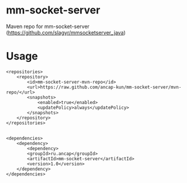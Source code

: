 # mm-socket-server

Maven repo for mm-socket-server (https://github.com/slagyr/mmsocketserver_java)

# Usage

```
<repositories>
    <repository>
        <id>mm-socket-server-mvn-repo</id>
        <url>https://raw.github.com/ancap-kun/mm-socket-server/mvn-repo/</url>
        <snapshots>
            <enabled>true</enabled>
            <updatePolicy>always</updatePolicy>
        </snapshots>
    </repository>
</repositories>


<dependencies>
    <dependency>
        <dependency>
        <groupId>ru.ancap</groupId>
        <artifactId>mm-socket-server</artifactId>
        <version>1.0</version>
    </dependency>
</dependencies>
```
